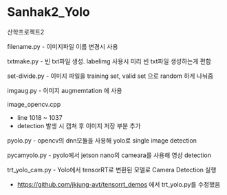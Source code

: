 # Sanhak2_Yolo
산학프로젝트2

filename.py - 이미지파일 이름 변경시 사용

txtmake.py - 빈 txt파일 생성. labelimg 사용시 미리 빈 txt파일 생성하는게 편함

set-divide.py - 이미지 파일을 training set, valid set 으로 random 하게 나눠줌

imgaug.py - 이미지 augmemtation 에 사용

image_opencv.cpp
- line 1018 ~ 1037
- detection 발생 시 캡쳐 후 이미지 저장 부분 추가

pyolo.py - opencv의 dnn모듈을 사용해 yolo로 single image detection

pycamyolo.py - pyolo에서 jetson nano의 cameara를 사용해 영상 detection

trt_yolo_cam.py - Yolo에서 tensorRT로 변환된 모델로 Camera Detection 실행
- https://github.com/jkjung-avt/tensorrt_demos 에서 trt_yolo.py를 수정했음
